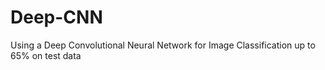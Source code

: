 # Deep-CNN
Using a Deep Convolutional Neural Network for Image Classification up to 65% on test data
